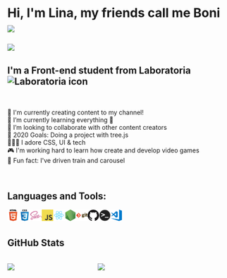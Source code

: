 # Hi, I'm Lina, my friends call me Boni <img width='80px' src='https://i.pinimg.com/originals/93/63/eb/9363ebc5e8fad43049a09b57b77022fe.gif'>

![](https://komarev.com/ghpvc/?username=linaurena&color=gray)

## I'm a Front-end student from Laboratoria  <img alt="Laboratoria icon" width="20px" src="https://avatars2.githubusercontent.com/u/7280695?s=200&v=4" />

</br>

🔭 I'm currently creating content to my channel!
</br>
🌱 I’m currently learning everything 🤣
</br>
👯 I’m looking to collaborate with other content creators
</br>
🎯 2020 Goals: Doing a project with tree.js
</br>
👩🏻‍🚀 I adore CSS, UI & tech
</br>
🎮 I'm working hard to learn how create and develop video games
</br>
🥴 Fun fact: I've driven train and carousel

</br>

## Languages and Tools:

<img align="left" alt="HTML5" width="26px" src="https://raw.githubusercontent.com/github/explore/80688e429a7d4ef2fca1e82350fe8e3517d3494d/topics/html/html.png" />

<img align="left" alt="CSS3" width="26px" src="https://raw.githubusercontent.com/github/explore/80688e429a7d4ef2fca1e82350fe8e3517d3494d/topics/css/css.png" />

<img align="left" alt="Sass" width="26px" src="https://raw.githubusercontent.com/github/explore/80688e429a7d4ef2fca1e82350fe8e3517d3494d/topics/sass/sass.png" />

<img align="left" alt="JavaScript" width="26px" src="https://raw.githubusercontent.com/github/explore/80688e429a7d4ef2fca1e82350fe8e3517d3494d/topics/javascript/javascript.png" />

<img align="left" alt="React" width="26px" src="https://raw.githubusercontent.com/github/explore/80688e429a7d4ef2fca1e82350fe8e3517d3494d/topics/react/react.png" />

<img align="left" alt="Node.js" width="26px" src="https://raw.githubusercontent.com/github/explore/80688e429a7d4ef2fca1e82350fe8e3517d3494d/topics/nodejs/nodejs.png" />

<img align="left" alt="Git" width="26px" src="https://raw.githubusercontent.com/github/explore/80688e429a7d4ef2fca1e82350fe8e3517d3494d/topics/git/git.png" />

<img align="left" alt="GitHub" width="26px" src="https://raw.githubusercontent.com/github/explore/78df643247d429f6cc873026c0622819ad797942/topics/github/github.png" />

<img align="left" alt="Terminal" width="26px" src="https://raw.githubusercontent.com/github/explore/80688e429a7d4ef2fca1e82350fe8e3517d3494d/topics/terminal/terminal.png" />

<img align="left" alt="Visual Studio Code" width="26px" src="https://raw.githubusercontent.com/github/explore/80688e429a7d4ef2fca1e82350fe8e3517d3494d/topics/visual-studio-code/visual-studio-code.png" />

</br>
</br>

## GitHub Stats

</br>

<img align="left" width="205px" src="https://github-readme-stats.vercel.app/api/top-langs/?username=linaurena&&bg_color=30,e96443,904e95&title_color=fff&text_color=fff&hide_border=true" />

<img align="left" src="https://github-readme-stats.vercel.app/api?username=linaurena&bg_color=30,e96443,904e95&title_color=fff&text_color=ffff&hide_border=true" />

</br>